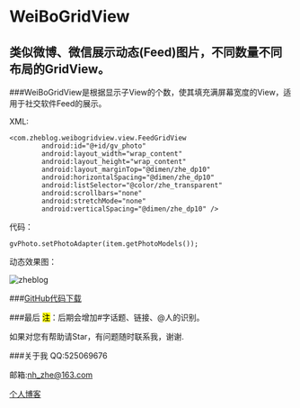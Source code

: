 # WeiBoGridView
类似微博、微信展示动态(Feed)图片，不同数量不同布局的GridView。
---

###WeiBoGridView是根据显示子View的个数，使其填充满屏幕宽度的View，适用于社交软件Feed的展示。

XML:

```
<com.zheblog.weibogridview.view.FeedGridView
        android:id="@+id/gv_photo"
        android:layout_width="wrap_content"
        android:layout_height="wrap_content"
        android:layout_marginTop="@dimen/zhe_dp10"
        android:horizontalSpacing="@dimen/zhe_dp10"
        android:listSelector="@color/zhe_transparent"
        android:scrollbars="none"
        android:stretchMode="none"
        android:verticalSpacing="@dimen/zhe_dp10" />
```

代码：

```
gvPhoto.setPhotoAdapter(item.getPhotoModels());
```

动态效果图：

![zheblog](http://7xom0g.com1.z0.glb.clouddn.com/WeiBoGridView.gif)

###[GitHub代码下载](https://github.com/zhe525069676/WeiBoGridView)

###最后
<mark>注</mark>：后期会增加#字话题、链接、@人的识别。

如果对您有帮助请Star，有问题随时联系我，谢谢.

###关于我
QQ:525069676

邮箱:nh_zhe@163.com

[个人博客](http://www.zheblog.com)